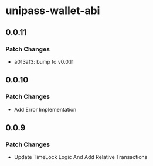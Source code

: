 # unipass-wallet-abi

## 0.0.11

### Patch Changes

- a013af3: bump to v0.0.11

## 0.0.10

### Patch Changes

- Add Error Implementation

## 0.0.9

### Patch Changes

- Update TimeLock Logic And Add Relative Transactions
